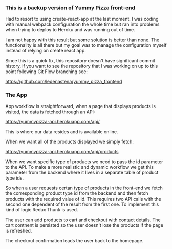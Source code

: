 ### This is a backup version of Yummy Pizza front-end

Had to resort to using create-react-app at the last moment.
I was coding with manual webpack configuration the whole time but ran into problems when trying
to deploy to Heroku and was running out of time.

I am not happy with this result but some solution is better than none.
The functionality is all there but my goal was to manage the configuration myself instead of relying on create react app.

Since this is a quick fix, this repository doesn't have significant commit history, if you want to see the repository that I was working on up to this point following Git Flow branching see: 

https://github.com/ledenastena/yummy_pizza_frontend

### The App

App workflow is straightforward, when a page that displays products is visited, the data is fetched through an API:

https://yummypizza-api.herokuapp.com/api/

This is where our data resides and is available online. 

When we want all of the products displayed we simply fetch:

https://yummypizza-api.herokuapp.com/api/products

When we want specific type of products we need to pass the id parameter to the API. To make a more realistic and dynamic workflow we get this parameter from the backend where it lives in a separate table of product type ids. 

So when a user requests certan type of products in the front-end we fetch the corresponding product type id from the backend and then fetch products with the required value of id. This requires two API calls with the second one dependent of the result from the first one. To implement this kind of logic Redux Thunk is used.

The user can add products to cart and checkout with contact details. The cart contnent is persisted so the user doesn't lose the products if the page is refreshed.

The checkout confirmation leads the user back to the homepage.
